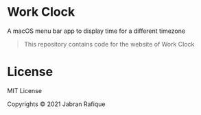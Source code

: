 # Work Clock

A macOS menu bar app to display time for a different timezone

> This repository contains code for the website of Work Clock


# License
MIT License

Copyrights © 2021 Jabran Rafique
